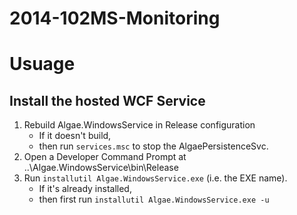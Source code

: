 2014-102MS-Monitoring
=====================

# Usuage

## Install the hosted WCF Service

1. Rebuild Algae.WindowsService in Release configuration
    - If it doesn't build, 
    - then run ```services.msc``` to stop the AlgaePersistenceSvc.
1. Open a Developer Command Prompt at ..\Algae.WindowsService\bin\Release 
1. Run ```installutil Algae.WindowsService.exe``` (i.e. the EXE name).
    - If it's already installed,
    - then first run ```installutil Algae.WindowsService.exe -u```
